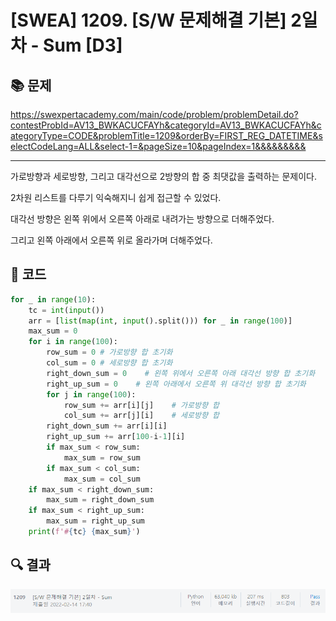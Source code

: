 # [SWEA] 1209. [S/W 문제해결 기본] 2일차 - Sum [D3]

## 📚 문제

https://swexpertacademy.com/main/code/problem/problemDetail.do?contestProbId=AV13_BWKACUCFAYh&categoryId=AV13_BWKACUCFAYh&categoryType=CODE&problemTitle=1209&orderBy=FIRST_REG_DATETIME&selectCodeLang=ALL&select-1=&pageSize=10&pageIndex=1&&&&&&&&&

---

가로방향과 세로방향, 그리고 대각선으로 2방향의 합 중 최댓값을 출력하는 문제이다.

2차원 리스트를 다루기 익숙해지니 쉽게 접근할 수 있었다.

대각선 방향은 왼쪽 위에서 오른쪽 아래로 내려가는 방향으로 더해주었다.

그리고 왼쪽 아래에서 오른쪽 위로 올라가며 더해주었다.

## 📒 코드

```python
for _ in range(10):
    tc = int(input())
    arr = [list(map(int, input().split())) for _ in range(100)]
    max_sum = 0
    for i in range(100):
        row_sum = 0 # 가로방향 합 초기화
        col_sum = 0 # 세로방향 합 초기화
        right_down_sum = 0    # 왼쪽 위에서 오른쪽 아래 대각선 방향 합 초기화
        right_up_sum = 0    # 왼쪽 아래에서 오른쪽 위 대각선 방향 합 초기화
        for j in range(100):
            row_sum += arr[i][j]    # 가로방향 합
            col_sum += arr[j][i]    # 세로방향 합
        right_down_sum += arr[i][i]
        right_up_sum += arr[100-i-1][i]
        if max_sum < row_sum:
            max_sum = row_sum
        if max_sum < col_sum:
            max_sum = col_sum
    if max_sum < right_down_sum:
        max_sum = right_down_sum
    if max_sum < right_up_sum:
        max_sum = right_up_sum
    print(f'#{tc} {max_sum}')
```

## 🔍 결과

![image-20220215010632325](README.assets/image-20220215010632325.png)
